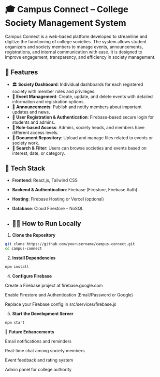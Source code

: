 # 🎓 Campus Connect – College Society Management System

Campus Connect is a web-based platform developed to streamline and digitize the functioning of college societies. The system allows student organizers and society members to manage events, announcements, registrations, and internal communication with ease. It is designed to improve engagement, transparency, and efficiency in society management.

## 🚀 Features

- 🏛️ **Society Dashboard**: Individual dashboards for each registered society with member roles and privileges.
- 📅 **Event Management**: Create, update, and delete events with detailed information and registration options.
- 📢 **Announcements**: Publish and notify members about important updates and news.
- 🧾 **User Registration & Authentication**: Firebase-based secure login for students and admins.
- 👥 **Role-based Access**: Admins, society heads, and members have different access levels.
- 📂 **Document Repository**: Upload and manage files related to events or society work.
- 🔎 **Search & Filter**: Users can browse societies and events based on interest, date, or category.


## 🧰 Tech Stack

- **Frontend**: React.js, Tailwind CSS
- **Backend & Authentication**: Firebase (Firestore, Firebase Auth)
- **Hosting**: Firebase Hosting or Vercel (optional)
- **Database**: Cloud Firestore – NoSQL

- ## 🧑‍💻 How to Run Locally

1. **Clone the Repository**
```bash
git clone https://github.com/yourusername/campus-connect.git
cd campus-connect
```

2. **Install Dependencies**
 ```bash
npm install
```

4. **Configure Firebase**

Create a Firebase project at firebase.google.com

Enable Firestore and Authentication (Email/Password or Google)

Replace your Firebase config in src/services/firebase.js

5. **Start the Development Server**
```bash
npm start
```


🧪 **Future Enhancements**

Email notifications and reminders

Real-time chat among society members

Event feedback and rating system

Admin panel for college authority

